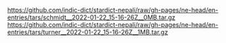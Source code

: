 https://github.com/indic-dict/stardict-nepali/raw/gh-pages/ne-head/en-entries/tars/schmidt__2022-01-22_15-16-26Z__0MB.tar.gz  
https://github.com/indic-dict/stardict-nepali/raw/gh-pages/ne-head/en-entries/tars/turner__2022-01-22_15-16-26Z__1MB.tar.gz  
